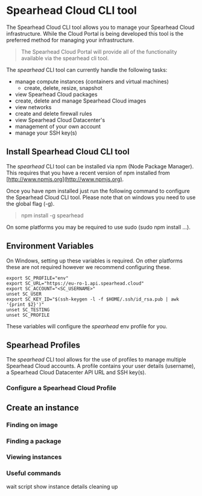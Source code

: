 # Spearhead Cloud CLI tool

The Spearhead Cloud CLI tool allows you to manage your Spearhead Cloud infrastructure. While the Cloud Portal is being developed this tool is the preferred method for managing your infrastructure.

> The Spearhead Cloud Portal will provide all of the functionality available via the spearhead cli tool.

The *spearhead* CLI tool can currently handle the following tasks:
- manage compute instances (containers and virtual machines)
  - create, delete, resize, snapshot
- view Spearhead Cloud packages
- create, delete and manage Spearhead Cloud images
- view networks
- create and delete firewall rules
- view Spearhead Cloud Datacenter's
- management of your own account
- manage your SSH key(s)

## Install Spearhead Cloud CLI tool
The *spearhead* CLI tool can be installed via npm (Node Package Manager). This requires that you have a recent version of npm installed from [http://www.npmjs.org](http://www.npmjs.org).

Once you have npm installed just run the following command to configure the Spearhead Cloud CLI tool. Please note that on windows you need to use the global flag (-g).

> npm install -g spearhead

On some platforms you may be required to use sudo (sudo npm install ...).

## Environment Variables
On Windows, setting up these variables is required. On other platforms these are not required however we recommend configuring these.

```
export SC_PROFILE="env"
export SC_URL="https://eu-ro-1.api.spearhead.cloud"
export SC_ACCOUNT="<SC_USERNAME>"
unset SC_USER
export SC_KEY_ID="$(ssh-keygen -l -f $HOME/.ssh/id_rsa.pub | awk '{print $2}')"
unset SC_TESTING
unset SC_PROFILE
```

These variables will configure the *spearhead* env profile for you.

## Spearhead Profiles
The *spearhead* CLI tool allows for the use of profiles to manage multiple Spearhead Cloud accounts. A profile contains your user details (username), a Spearhead Cloud Datacenter API URL and SSH key(s).

### Configure a Spearhead Cloud Profile

## Create an instance

### Finding on image

### Finding a package

### Viewing instances

### Useful commands
wait
script
show instance details
cleaning up
